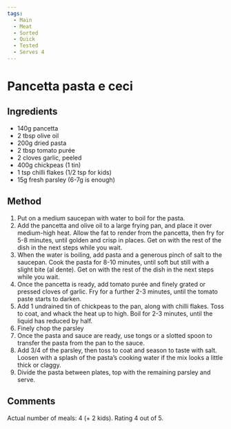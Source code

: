 ```yaml
---
tags:
  - Main
  - Meat
  - Sorted
  - Quick
  - Tested
  - Serves 4
---
```


# Pancetta pasta e ceci

## Ingredients

* 140g pancetta
* 2 tbsp olive oil
* 200g dried pasta
* 2 tbsp tomato purée 
* 2 cloves garlic, peeled
* 400g chickpeas (1 tin)
* 1 tsp chilli flakes (1/2 tsp for kids)
* 15g fresh parsley (6-7g is enough)

## Method

1. Put on a medium saucepan with water to boil for the pasta.
2. Add the pancetta and olive oil to a large frying pan, and place it over medium-high heat. Allow the fat to render from the pancetta, then fry for 5-8 minutes, until golden and crisp in places. Get on with the rest of the dish in the next steps while you wait.
3. When the water is boiling, add pasta and a generous pinch of salt to the saucepan. Cook the pasta for 8-10 minutes, until soft but still with a slight bite (al dente). Get on with the rest of the dish in the next steps while you wait.
4. Once the pancetta is ready, add tomato purée and finely grated or pressed cloves of garlic. Fry for a further 2-3 minutes, until the tomato paste starts to darken. 
5. Add 1 undrained tin of chickpeas to the pan, along with chilli flakes. Toss to coat, and whack the heat up to high. Boil for 2-3 minutes, until the liquid has reduced by half. 
6. Finely chop the parsley
7. Once the pasta and sauce are ready, use tongs or a slotted spoon to transfer the pasta from the pan to the sauce. 
8. Add 3/4 of the parsley, then toss to coat and season to taste with salt. Loosen with a splash of the pasta’s cooking water if the mix looks a little thick or claggy. 
9. Divide the pasta between plates, top with the remaining parsley and serve.


## Comments

Actual number of meals: 4 (+ 2 kids). Rating 4 out of 5.